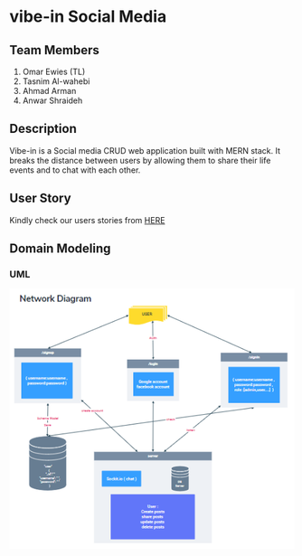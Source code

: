 # vibe-in Social Media

## Team Members
1. Omar Ewies (TL)
2. Tasnim Al-wahebi
3. Ahmad Arman
4. Anwar Shraideh



## Description

Vibe-in is a Social media  CRUD web application built with MERN stack. It breaks the distance between users by allowing them to share their life events and to chat with each other.


## User Story

Kindly check our users stories from [HERE](https://trello.com/b/ZUhWSKWo/vibe-in-userstory)

## Domain Modeling

### **UML**

![IMG](uml.PNG)

